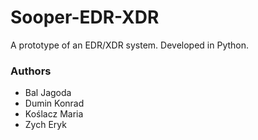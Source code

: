 # Sooper-EDR-XDR

A prototype of an EDR/XDR system. Developed in Python.

### Authors

- Bal Jagoda
- Dumin Konrad
- Koślacz Maria
- Zych Eryk
